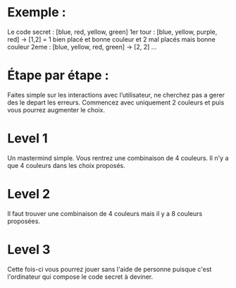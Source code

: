 # Exemple :

Le code secret : [blue, red, yellow, green] 1er tour : [blue, yellow, purple, red] -> [1,2] = 1 bien placé et bonne couleur et 2 mal placés mais bonne couleur 2eme : [blue, yellow, red, green] -> [2, 2] …

# Étape par étape :

Faites simple sur les interactions avec l’utilisateur, ne cherchez pas a gerer des le depart les erreurs. Commencez avec uniquement 2 couleurs et puis vous pourrez augmenter le choix.

# Level 1

Un mastermind simple. Vous rentrez une combinaison de 4 couleurs. Il n'y a que 4 couleurs dans les choix proposés.

# Level 2

Il faut trouver une combinaison de 4 couleurs mais il y a 8 couleurs proposées.

# Level 3

Cette fois-ci vous pourrez jouer sans l'aide de personne puisque c'est l'ordinateur qui compose le code secret à deviner.
